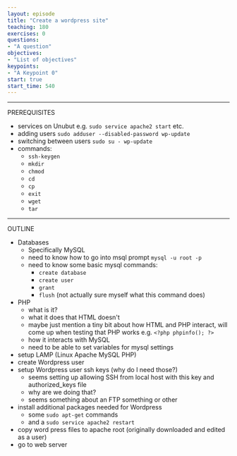 ```yaml
---
layout: episode
title: "Create a wordpress site"
teaching: 180
exercises: 0
questions:
- "A question"
objectives:
- "List of objectives"
keypoints:
- "A Keypoint 0"
start: true
start_time: 540
---
```


---
PREREQUISITES
* services on Unubut e.g. `sudo service apache2 start` etc.
* adding users `sudo adduser --disabled-password wp-update`
* switching between users `sudo su - wp-update`
* commands:
  * `ssh-keygen`
  * `mkdir`
  * `chmod`
  * `cd`
  * `cp`
  * `exit`
  * `wget`
  * `tar`
  
---
OUTLINE
* Databases
  * Specifically MySQL
  * need to know how to go into msql prompt `mysql -u root -p`
  * need to know some basic mysql commands:
    * `create database`
    * `create user`
    * `grant`
    * `flush` (not actually sure myself what this command does)
* PHP 
  * what is it?
  * what it does that HTML doesn't
  * maybe just mention a tiny bit about how HTML and PHP interact, will come up when testing that PHP works e.g. 
  `<?php
  phpinfo();
  ?>`
  * how it interacts with MySQL
  * need to be able to set variables for mysql settings
* setup LAMP (Linux Apache MySQL PHP)
* create Wordpress user
* setup Wordpress user ssh keys (why do I need those?)
  * seems setting up allowing SSH from local host with this key and authorized_keys file
  * why are we doing that?
  * seems something about an FTP something or other
* install additional packages needed for Wordpress
  * some `sudo apt-get` commands
  * and a `sudo service apache2 restart`
* copy word press files to apache root (originally downloaded and edited as a user)
* go to web server
